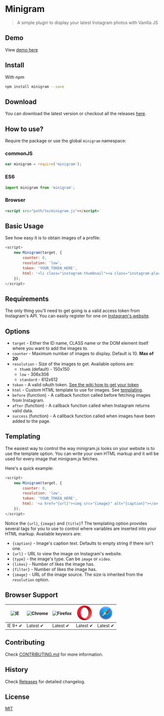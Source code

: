 # Minigram
> A simple plugin to display your latest Instagram photos with Vanilla JS

## Demo

View [demo here](https://pinceladasdaweb.github.io/minigram/example/)

## Install

With npm

```sh
npm install minigram --save
```

## Download

You can download the latest version or checkout all the releases [here](https://github.com/pinceladasdaweb/minigram/releases).

## How to use?

Require the package or use the global `minigram` namespace:

### commonJS
```js
var minigram = require('minigram');
```

### ES6
```js
import minigram from 'minigram';
```

### Browser
```html
<script src="path/to/minigram.js"></script>
```

## Basic Usage

See how easy it is to obtain images of a profile:

```js
<script>
    new Minigram(target, {
        counter: 8,
        resolution: 'low',
        token: 'YOUR_TOKEN_HERE',
        html: '<li class="instagram-thumbnail"><a class="instagram-placeholder" href="{url}" target="_blank"><img src="{image}" alt="{caption}"></a></li>'
    });
</script>
```

## Requirements

The only thing you'll need to get going is a valid access token from Instagram's API. You can easily register for one on [Instagram's website](http://instagram.com/developer/register/).

## Options

- `target` - Either the ID name, CLASS name or the DOM element itself where you want to add the images to.
- `counter` - Maximum number of images to display. Default is 10. __Max of 20__
- `resolution` - Size of the images to get. Available options are:
    - `thumb` (default) - 150x150
    - `low` - 306x306
    - `standard` - 612x612
- `token` - A valid oAuth token. [See the wiki how to get your token](https://github.com/pinceladasdaweb/minigram/wiki)
- `html` - Custom HTML template to use for images. See [templating](#templating).
- `before` (function) - A callback function called before fetching images from Instagram.
- `after` (function) - A callback function called when Instagram returns valid data.
- `success` (function) - A callback function called when images have been added to the page.

## Templating

The easiest way to control the way minigram.js looks on your website is to use the template option. You can write your own HTML markup and it will be used for every image that minigram.js fetches.

Here's a quick example:

```js
<script>
    new Minigram(target, {
        counter: 8,
        resolution: 'low',
        token: 'YOUR_TOKEN_HERE',
        html: '<a href="{url}"><img src="{image}" alt="{caption}"></a>'
    });
</script>
```

Notice the `{url}`, `{image}` and `{title}`? The templating option provides several tags for you to use to control where variables are inserted into your HTML markup. Available keywors are:

- `{caption}` - Image's caption text. Defaults to empty string if there isn't one.
- `{url}` - URL to view the image on Instagram's website.
- `{type}` - the image's type. Can be `image` or `video`.
- `{likes}` - Number of likes the image has.
- `{filter}` - Number of likes the image has.
- `{image}` - URL of the image source. The size is inherited from the `resolution` option.

## Browser Support

![IE](https://raw.githubusercontent.com/alrra/browser-logos/master/internet-explorer/internet-explorer_48x48.png) | ![Chrome](https://raw.githubusercontent.com/alrra/browser-logos/master/chrome/chrome_48x48.png) | ![Firefox](https://raw.githubusercontent.com/alrra/browser-logos/master/firefox/firefox_48x48.png) | ![Opera](https://raw.githubusercontent.com/alrra/browser-logos/master/opera/opera_48x48.png) | ![Safari](https://raw.githubusercontent.com/alrra/browser-logos/master/safari/safari_48x48.png)
--- | --- | --- | --- | --- |
IE 9+ ✔ | Latest ✔ | Latest ✔ | Latest ✔ | Latest ✔ |

## Contributing

Check [CONTRIBUTING.md](CONTRIBUTING.md) for more information.

## History

Check [Releases](https://github.com/pinceladasdaweb/minigram/releases) for detailed changelog.

## License
[MIT](LICENSE)
